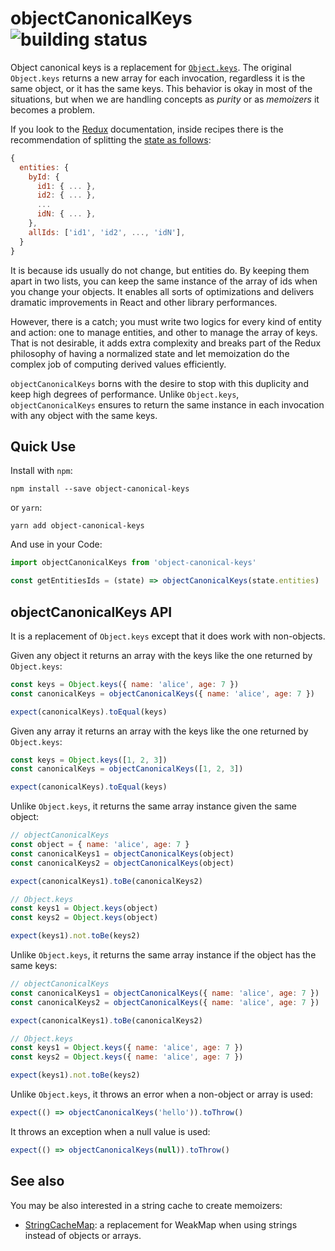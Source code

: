 objectCanonicalKeys ![building status](https://www.travis-ci.org/drpicox/object-canonical-keys.svg?branch=master)
=============

Object canonical keys is a replacement for [`Object.keys`](https://developer.mozilla.org/en-US/docs/Web/JavaScript/Reference/Global_Objects/Object/keys). The original `Object.keys` returns a new array for each invocation, regardless it is the same object, or it has the same keys. This behavior is okay in most of the situations, but when we are handling concepts as _purity_ or as _memoizers_ it becomes a problem. 

If you look to the [Redux](https://redux.js.org) documentation, inside recipes there is the recommendation of splitting the [state as follows](https://redux.js.org/recipes/structuringreducers/normalizingstateshape):

```js
{
  entities: {
    byId: {
      id1: { ... },
      id2: { ... },
      ...
      idN: { ... },
    },
    allIds: ['id1', 'id2', ..., 'idN'],
  }
}
```

It is because ids usually do not change, but entities do. By keeping them apart in two lists, you can keep the same instance of the array of ids when you change your objects. It enables all sorts of optimizations and delivers dramatic improvements in React and other library performances.

However, there is a catch; you must write two logics for every kind of entity and action: one to manage entities, and other to manage the array of keys. That is not desirable, it adds extra complexity and breaks part of the Redux philosophy of having a normalized state and let memoization do the complex job of computing derived values efficiently.

`objectCanonicalKeys` borns with the desire to stop with this duplicity and keep high degrees of performance. Unlike `Object.keys`, `objectCanonicalKeys` ensures to return the same instance in each invocation with any object with the same keys. 


Quick Use
----------

Install with `npm`:

```
npm install --save object-canonical-keys
```

or `yarn`:

```
yarn add object-canonical-keys
```

And use in your Code:

```javascript
import objectCanonicalKeys from 'object-canonical-keys'

const getEntitiesIds = (state) => objectCanonicalKeys(state.entities)
```

objectCanonicalKeys API
-----------------------

It is a replacement of `Object.keys` except that it does work with non-objects.

Given any object it returns an array with the keys like the one returned by `Object.keys`:

```javascript
const keys = Object.keys({ name: 'alice', age: 7 })
const canonicalKeys = objectCanonicalKeys({ name: 'alice', age: 7 })

expect(canonicalKeys).toEqual(keys)
```

Given any array it returns an array with the keys like the one returned by `Object.keys`:

```javascript
const keys = Object.keys([1, 2, 3])
const canonicalKeys = objectCanonicalKeys([1, 2, 3])

expect(canonicalKeys).toEqual(keys)
```

Unlike `Object.keys`, it returns the same array instance given the same object:

```javascript
// objectCanonicalKeys
const object = { name: 'alice', age: 7 }
const canonicalKeys1 = objectCanonicalKeys(object)
const canonicalKeys2 = objectCanonicalKeys(object)

expect(canonicalKeys1).toBe(canonicalKeys2)

// Object.keys
const keys1 = Object.keys(object)
const keys2 = Object.keys(object)

expect(keys1).not.toBe(keys2)
```

Unlike `Object.keys`, it returns the same array instance if the object has the same keys:

```javascript
// objectCanonicalKeys
const canonicalKeys1 = objectCanonicalKeys({ name: 'alice', age: 7 })
const canonicalKeys2 = objectCanonicalKeys({ name: 'alice', age: 7 })

expect(canonicalKeys1).toBe(canonicalKeys2)

// Object.keys
const keys1 = Object.keys({ name: 'alice', age: 7 })
const keys2 = Object.keys({ name: 'alice', age: 7 })

expect(keys1).not.toBe(keys2)
```

Unlike `Object.keys`, it throws an error when a non-object or array is used:

```javascript
expect(() => objectCanonicalKeys('hello')).toThrow()
```

It throws an exception when a null value is used:

```javascript
expect(() => objectCanonicalKeys(null)).toThrow()
```

## See also

You may be also interested in a string cache to create memoizers:

- [StringCacheMap](https://github.com/drpicox/string-cache-map): 
  a replacement for WeakMap when using strings instead of objects
  or arrays.
